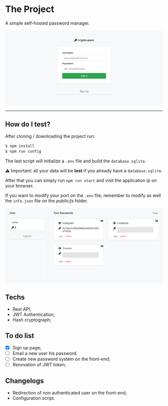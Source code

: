 # The Project

A simple self-hosted password manager.

![Screenshots-login-v1.0](https://raw.githubusercontent.com/carlos8v/crypto-pass/main/screenshots/login-crypto-pass-1.0.png)

---

## How do I test?

After cloning / downloading the project run:
```bash
$ npm install
$ npm run config
```
The last script will initialize a `.env` file and build the `database.sqlite`.

⚠️ Important: all your data will be **lost** if you already have a `database.sqlite`.

After that you can simply run `npm run start` and visit the application ip on your browser.

If you want to modify your port on the `.env` file, remember to modify as well the `info.json` file on the *public/js* folder.

![Screenshots-home-v1.0](https://raw.githubusercontent.com/carlos8v/crypto-pass/main/screenshots/home-crypto-pass-1.0.png)

## Techs
 - Rest API;
 - JWT Authentication;
 - Hash cryptograph;

## To do list
- [x] Sign up page;
- [ ] Email a new user his password.
- [ ] Create new password system on the front-end;
- [ ] Renovation of JWT token;

## Changelogs
- Redirection of non authenticated user on the front-end;
- Configuration script.
